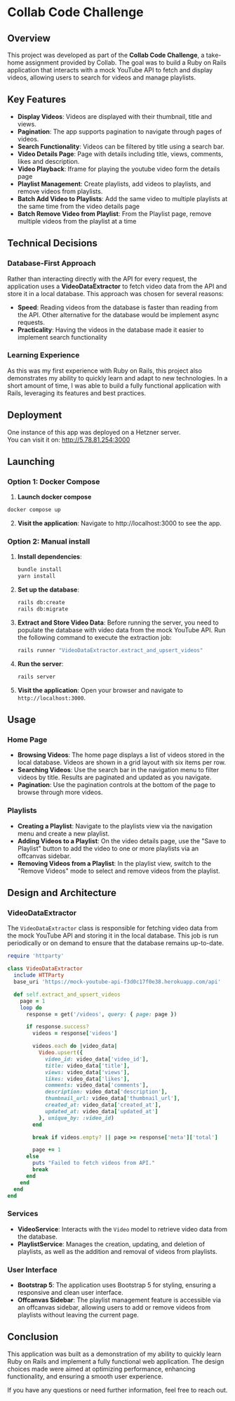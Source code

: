 # Collab Code Challenge

## Overview

This project was developed as part of the **Collab Code Challenge**, a take-home assignment provided by Collab. The goal was to build a Ruby on Rails application that interacts with a mock YouTube API to fetch and display videos, allowing users to search for videos and manage playlists.

## Key Features

- **Display Videos**: Videos are displayed with their thumbnail, title and views.
- **Pagination**: The app supports pagination to navigate through pages of videos.
- **Search Functionality**: Videos can be filtered by title using a search bar.
- **Video Details Page**: Page with details including title, views, comments, likes and description.
- **Video Playback**: Iframe for playing the youtube video form the details page
- **Playlist Management**: Create playlists, add videos to playlists, and remove videos from playlists.
- **Batch Add Video to Playlists**: Add the same video to multiple playlists at the same time from the video details page
- **Batch Remove Video from Playlist**: From the Playlist page, remove multiple videos from the playlist at a time


## Technical Decisions

### Database-First Approach

Rather than interacting directly with the API for every request, the application uses a **VideoDataExtractor** to fetch video data from the API and store it in a local database. This approach was chosen for several reasons:

- **Speed**: Reading videos from the database is faster than reading from the API. Other alternative for the database would be implement async requests. 
- **Practicality**: Having the videos in the database made it easier to implement search functionality

### Learning Experience

As this was my first experience with Ruby on Rails, this project also demonstrates my ability to quickly learn and adapt to new technologies. In a short amount of time, I was able to build a fully functional application with Rails, leveraging its features and best practices.

## Deployment

One instance of this app was deployed on a Hetzner server.  
You can visit it on: http://5.78.81.254:3000

## Launching

### Option 1: Docker Compose

1. **Launch docker compose**
```bash
docker compose up
```
2. **Visit the application**:
    Navigate to http://localhost:3000 to see the app.

### Option 2: Manual install


1. **Install dependencies**:
   ```bash
   bundle install
   yarn install
   ```

2. **Set up the database**:
   ```bash
   rails db:create
   rails db:migrate
   ```

3. **Extract and Store Video Data**:
  Before running the server, you need to populate the database with video data from the mock YouTube API. Run the following command to execute the extraction job:
   ```bash
   rails runner "VideoDataExtractor.extract_and_upsert_videos"
   ```

4. **Run the server**:
   ```bash
   rails server
   ```

5. **Visit the application**:
   Open your browser and navigate to `http://localhost:3000`.

## Usage

### Home Page

- **Browsing Videos**: The home page displays a list of videos stored in the local database. Videos are shown in a grid layout with six items per row.
- **Searching Videos**: Use the search bar in the navigation menu to filter videos by title. Results are paginated and updated as you navigate.
- **Pagination**: Use the pagination controls at the bottom of the page to browse through more videos.

### Playlists

- **Creating a Playlist**: Navigate to the playlists view via the navigation menu and create a new playlist.
- **Adding Videos to a Playlist**: On the video details page, use the "Save to Playlist" button to add the video to one or more playlists via an offcanvas sidebar.
- **Removing Videos from a Playlist**: In the playlist view, switch to the "Remove Videos" mode to select and remove videos from the playlist.

## Design and Architecture

### VideoDataExtractor

The `VideoDataExtractor` class is responsible for fetching video data from the mock YouTube API and storing it in the local database. This job is run periodically or on demand to ensure that the database remains up-to-date.

```ruby
require 'httparty'

class VideoDataExtractor
  include HTTParty
  base_uri 'https://mock-youtube-api-f3d0c17f0e38.herokuapp.com/api'

  def self.extract_and_upsert_videos
    page = 1
    loop do
      response = get('/videos', query: { page: page })

      if response.success?
        videos = response['videos']

        videos.each do |video_data|
          Video.upsert({
            video_id: video_data['video_id'],
            title: video_data['title'],
            views: video_data['views'],
            likes: video_data['likes'],
            comments: video_data['comments'],
            description: video_data['description'],
            thumbnail_url: video_data['thumbnail_url'],
            created_at: video_data['created_at'],
            updated_at: video_data['updated_at']
          }, unique_by: :video_id)
        end

        break if videos.empty? || page >= response['meta']['total']

        page += 1
      else
        puts "Failed to fetch videos from API."
        break
      end
    end
  end
end
```

### Services

- **VideoService**: Interacts with the `Video` model to retrieve video data from the database.
- **PlaylistService**: Manages the creation, updating, and deletion of playlists, as well as the addition and removal of videos from playlists.

### User Interface

- **Bootstrap 5**: The application uses Bootstrap 5 for styling, ensuring a responsive and clean user interface.
- **Offcanvas Sidebar**: The playlist management feature is accessible via an offcanvas sidebar, allowing users to add or remove videos from playlists without leaving the current page.


## Conclusion

This application was built as a demonstration of my ability to quickly learn Ruby on Rails and implement a fully functional web application. The design choices made were aimed at optimizing performance, enhancing functionality, and ensuring a smooth user experience.

If you have any questions or need further information, feel free to reach out.